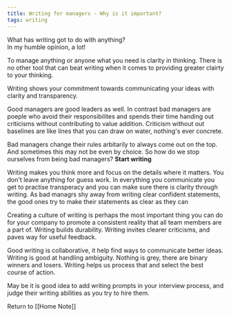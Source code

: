 ```yaml
---
title: Writing for managers - Why is it important?
tags: writing
---
```


What has writing got to do with anything?  
In my humble opinion, a lot!

To manage anything or anyone what you need is clarity in thinking. There is no other tool that can beat writing when it comes to providing greater clairty to your thinking.

Writing shows your commitment towards communicating your ideas with clarity and transparency. 

Good managers are good leaders as well. In contrast bad managers are poeple who avoid their responsibilites and spends their time handing out criticisms without contributing to value addition. Criticism without out baselines are like lines that you can draw on water, nothing's ever concrete.

Bad managers change their rules arbitarily to always come out on the top. And sometimes this may not be even by choice. So how do we stop ourselves from being bad managers? **Start writing**

Writing makes you think more and focus on the details where it matters. You don't leave anything for guess work. In everything you communicate you get to practise transperacy and you can make sure there is clarity through writing. As bad managrs shy away from writing clear confident statements, the good ones try to make their statements as clear as they can

Creating a culture of writing is perhaps the most important thing you can do for your company to promote a consistent reality that all team members are a part of. Writing builds durability. Writing invites clearer criticisms, and paves way for useful feedback.

Good writing is collaborative, it help find ways to communicate better ideas. Writing is good at handling ambiguity. Nothing is grey, there are binary winners and losers. Writing helps us process that and select the best course of action.

May be it is good idea to add writing prompts in your interview process, and judge their writing abilities as you try to hire them. 






















Return to [[Home Note]]
